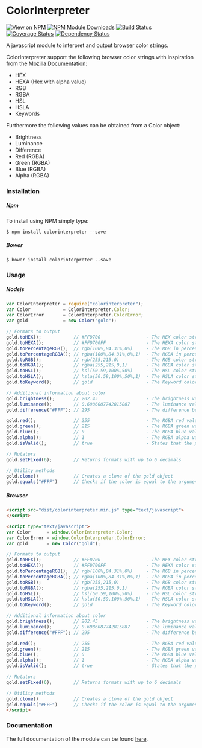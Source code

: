 # ColorInterpreter
[![View on NPM](http://img.shields.io/npm/v/colorinterpreter.svg)](https://www.npmjs.org/package/colorinterpreter)
[![NPM Module Downloads](http://img.shields.io/npm/dt/colorinterpreter.svg)](https://www.npmjs.org/package/colorinterpreter)
[![Build Status](https://travis-ci.org/mortzdk/colorinterpreter.svg?branch=master)](https://travis-ci.org/mortzdk/colorinterpreter)
[![Coverage Status](https://coveralls.io/repos/github/mortzdk/colorinterpreter/badge.svg?branch=master)](https://coveralls.io/github/mortzdk/colorinterpreter?branch=master)
[![Dependency Status](https://david-dm.org/mortzdk/colorinterpreter.svg)](https://david-dm.org/mortzdk/colorinterpreter)

A javascript module to interpret and output browser color strings.

ColorInterpreter support the following browser color strings with inspiration from the [Mozilla Documentation](https://developer.mozilla.org/en-US/docs/Web/CSS/color_value):
* HEX
* HEXA (Hex with alpha value)
* RGB
* RGBA
* HSL
* HSLA
* Keywords

Furthermore the following values can be obtained from a Color object:
* Brightness
* Luminance
* Difference
* Red (RGBA)
* Green (RGBA)
* Blue (RGBA)
* Alpha (RGBA)

### Installation
##### Npm
To install using NPM simply type:
```
$ npm install colorinterpreter --save
```
##### Bower
```
$ bower install colorinterpreter --save

```

### Usage

##### Nodejs
```javascript
var ColorInterpreter = require("colorinterpreter");
var Color            = ColorInterpreter.Color;
var ColorError       = ColorInterpreter.ColorError;
var gold             = new Color("gold");

// Formats to output
gold.toHEX();            // #FFD700                 - The HEX color string                   
gold.toHEXA();           // #FFD700FF               - The HEXA color string
gold.toPercentageRGB();  // rgb(100%,84.31%,0%)     - The RGB in percent color string
gold.toPercentageRGBA(); // rgba(100%,84.31%,0%,1)  - The RGBA in percent color string
gold.toRGB();            // rgb(255,215,0)          - The RGB color string
gold.toRGBA();           // rgba(255,215,0,1)       - The RGBA color string
gold.toHSL();            // hsl(50.59,100%,50%)     - The HSL color string        
gold.toHSLA();           // hsla(50.59,100%,50%,1)  - The HSLA color string
gold.toKeyword();        // gold                    - The Keyword color string

// Additional information about color
gold.brightness();       // 202.45                  - The brightness value
gold.luminance();        // 0.6986087742815887      - The luminance value
gold.difference("#FFF"); // 295                     - The difference between gold and white

gold.red();              // 255                     - The RGBA red value
gold.green();            // 215                     - The RGBA green value
gold.blue();             // 0                       - The RGBA blue value
gold.alpha();            // 1                       - The RGBA alpha value
gold.isValid();          // true                    - States that the parsed color string is valid

// Mutators
gold.setFixed(6);        // Returns formats with up to 6 decimals

// Utility methods
gold.clone()             // Creates a clone of the gold object
gold.equals("#FFF")      // Checks if the color is equal to the argument
```

##### Browser
```HTML
<script src="dist/colorinterpreter.min.js" type="text/javascript">
</script>

<script type="text/javascript">
var Color      = window.ColorInterpreter.Color;
var ColorError = window.ColorInterpreter.ColorError;
var gold       = new Color("gold");

// Formats to output
gold.toHEX();            // #FFD700                 - The HEX color string                   
gold.toHEXA();           // #FFD700FF               - The HEXA color string
gold.toPercentageRGB();  // rgb(100%,84.31%,0%)     - The RGB in percent color string
gold.toPercentageRGBA(); // rgba(100%,84.31%,0%,1)  - The RGBA in percent color string
gold.toRGB();            // rgb(255,215,0)          - The RGB color string
gold.toRGBA();           // rgba(255,215,0,1)       - The RGBA color string
gold.toHSL();            // hsl(50.59,100%,50%)     - The HSL color string        
gold.toHSLA();           // hsla(50.59,100%,50%,1)  - The HSLA color string
gold.toKeyword();        // gold                    - The Keyword color string

// Additional information about color
gold.brightness();       // 202.45                  - The brightness value
gold.luminance();        // 0.6986087742815887      - The luminance value
gold.difference("#FFF"); // 295                     - The difference between gold and white

gold.red();              // 255                     - The RGBA red value
gold.green();            // 215                     - The RGBA green value
gold.blue();             // 0                       - The RGBA blue value
gold.alpha();            // 1                       - The RGBA alpha value
gold.isValid();          // true                    - States that the parsed color string is valid

// Mutators
gold.setFixed(6);        // Returns formats with up to 6 decimals

// Utility methods
gold.clone()             // Creates a clone of the gold object
gold.equals("#FFF")      // Checks if the color is equal to the argument
</script>
```

### Documentation
The full documentation of the module can be found [here](https://github.com/mortzdk/colorinterpreter/docs/).
